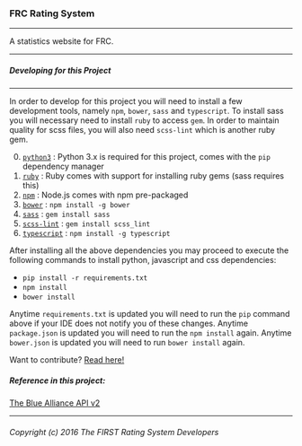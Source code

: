 ### FRC Rating System

---

A statistics website for FRC.

---

##### Developing for this Project
---

In order to develop for this project you will need to install a few development tools, namely `npm`, `bower`, `sass` and `typescript`. To install sass you will necessary need to install `ruby` to access `gem`. In order to maintain quality for scss files, you will also need `scss-lint` which is another ruby gem.

0. [`python3`](https://www.python.org/) : Python 3.x is required for this project, comes with the `pip` dependency manager
0. [`ruby`](https://www.ruby-lang.org/en/) : Ruby comes with support for installing ruby gems (sass requires this)
1. [`npm`](https://nodejs.org/en/) : Node.js comes with npm pre-packaged
2. [`bower`](http://bower.io/) : `npm install -g bower`
3. [`sass`](http://sass-lang.com/) : `gem install sass`
4. [`scss-lint`](https://github.com/brigade/scss-lint) : `gem install scss_lint`
5. [`typescript`](https://www.typescriptlang.org/) : `npm install -g typescript`

After installing all the above dependencies you may proceed to execute the following commands to install python, javascript and css dependencies:

- `pip install -r requirements.txt`
- `npm install`
- `bower install`

Anytime `requirements.txt` is updated you will need to run the `pip` command above if your IDE does not notify you of these changes. Anytime `package.json` is updated you will need to run the `npm install` again. Anytime `bower.json` is updated you will need to run `bower install` again.

Want to contribute? [Read here!](https://github.com/FRC-RS/FRS/blob/master/CONTRIBUTING.md)

##### Reference in this project:

[The Blue Alliance API v2](http://www.thebluealliance.com/apidocs)

---
###### Copyright (c) 2016 The FIRST Rating System Developers
